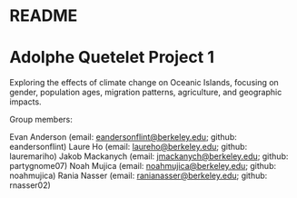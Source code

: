 # README
# Adolphe Quetelet Project 1
Exploring the effects of climate change on Oceanic Islands, focusing on gender, population ages, migration patterns, agriculture, and geographic impacts.

Group members: 

Evan Anderson (email: eandersonflint@berkeley.edu; github: eandersonflint)
Laure Ho (email: laureho@berkeley.edu; github: lauremariho)
Jakob Mackanych (email: jmackanych@berkeley.edu; github: partygnome07)
Noah Mujica (email: noahmujica@berkeley.edu; github: noahmujica)
Rania Nasser (email: ranianasser@berkeley.edu; github: rnasser02)
